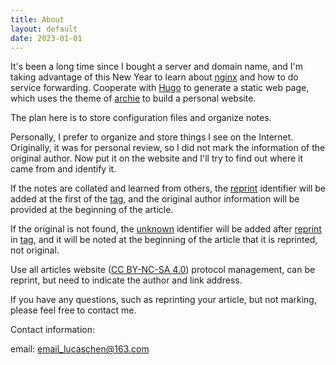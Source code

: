 ```yaml
---
title: About
layout: default
date: 2023-01-01
---
```


It's been a long time since I bought a server and domain name, and I'm taking advantage of this New Year to learn about [nginx](http://nginx.org/) and how to do service forwarding. Cooperate with [Hugo](http://www.gohugo.io/) to generate a static web page, which uses the theme of [archie](https://github.com/archie/archie) to build a personal website.

The plan here is to store configuration files and organize notes.

Personally, I prefer to organize and store things I see on the Internet. Originally, it was for personal review, so I did not mark the information of the original author. Now put it on the website and I'll try to find out where it came from and identify it.

If the notes are collated and learned from others, the [reprint](/tags/reprint/) identifier will be added at the first of the [tag](/tags/), and the original author information will be provided at the beginning of the article.

If the original is not found, the [unknown](/tags/unknown/) identifier will be added after [reprint](/tags/reprint/) in [tag](/tags/reprint/), and it will be noted at the beginning of the article that it is reprinted, not original.

Use all articles website ([CC BY-NC-SA 4.0](http://creativecommons.org/licenses/by-sa/4.0/)) protocol management, can be reprint, but need to indicate the author and link address.

If you have any questions, such as reprinting your article, but not marking, please feel free to contact me.

Contact information:

email: <email_lucaschen@163.com>
